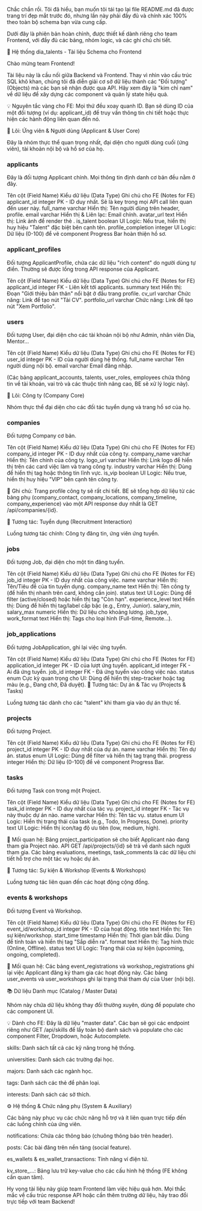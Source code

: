 Chắc chắn rồi. Tôi đã hiểu, bạn muốn tôi tái tạo lại file README.md đã được trang trí đẹp mắt trước đó, nhưng lần này phải đầy đủ và chính xác 100% theo toàn bộ schema bạn vừa cung cấp.

Dưới đây là phiên bản hoàn chỉnh, được thiết kế dành riêng cho team Frontend, với đầy đủ các bảng, nhóm logic, và các ghi chú chi tiết.

📖 Hệ thống dia_talents - Tài liệu Schema cho Frontend

Chào mừng team Frontend!

Tài liệu này là cầu nối giữa Backend và Frontend. Thay vì nhìn vào cấu trúc SQL khô khan, chúng tôi đã diễn giải cơ sở dữ liệu thành các "Đối tượng" (Objects) mà các bạn sẽ nhận được qua API. Hãy xem đây là "kim chỉ nam" về dữ liệu để xây dựng các component và quản lý state hiệu quả.

💡 Nguyên tắc vàng cho FE: Mọi thứ đều xoay quanh ID. Bạn sẽ dùng ID của một đối tượng (ví dụ: applicant_id) để truy vấn thông tin chi tiết hoặc thực hiện các hành động liên quan đến nó.

👤 Lõi: Ứng viên & Người dùng (Applicant & User Core)

Đây là nhóm thực thể quan trọng nhất, đại diện cho người dùng cuối (ứng viên), tài khoản nội bộ và hồ sơ của họ.

### applicants

Đây là đối tượng Applicant chính. Mọi thông tin định danh cơ bản đều nằm ở đây.

Tên cột (Field Name)	Kiểu dữ liệu (Data Type)	Ghi chú cho FE (Notes for FE)
applicant_id	integer	PK - ID duy nhất. Sẽ là key trong mọi API call liên quan đến user này.
full_name	varchar	Hiển thị: Tên người dùng trên header, profile.
email	varchar	Hiển thị & Liên lạc: Email chính.
avatar_url	text	Hiển thị: Link ảnh để render thẻ <img>.
is_talent	boolean	UI Logic: Nếu true, hiển thị huy hiệu "Talent" đặc biệt bên cạnh tên.
profile_completion	integer	UI Logic: Dữ liệu (0-100) để vẽ component Progress Bar hoàn thiện hồ sơ.
### applicant_profiles

Đối tượng ApplicantProfile, chứa các dữ liệu "rich content" do người dùng tự điền. Thường sẽ được lồng trong API response của Applicant.

Tên cột (Field Name)	Kiểu dữ liệu (Data Type)	Ghi chú cho FE (Notes for FE)
applicant_id	integer	FK - Liên kết tới applicants.
summary	text	Hiển thị: Đoạn "Giới thiệu bản thân" nổi bật ở đầu trang profile.
cv_url	varchar	Chức năng: Link để tạo nút "Tải CV".
portfolio_url	varchar	Chức năng: Link để tạo nút "Xem Portfolio".
### users

Đối tượng User, đại diện cho các tài khoản nội bộ như Admin, nhân viên Dia, Mentor...

Tên cột (Field Name)	Kiểu dữ liệu (Data Type)	Ghi chú cho FE (Notes for FE)
user_id	integer	PK - ID của người dùng hệ thống.
full_name	varchar	Tên người dùng nội bộ.
email	varchar	Email đăng nhập.

(Các bảng applicant_accounts, talents, user_roles, employees chứa thông tin về tài khoản, vai trò và các thuộc tính nâng cao, BE sẽ xử lý logic này).

🏢 Lõi: Công ty (Company Core)

Nhóm thực thể đại diện cho các đối tác tuyển dụng và trang hồ sơ của họ.

### companies

Đối tượng Company cơ bản.

Tên cột (Field Name)	Kiểu dữ liệu (Data Type)	Ghi chú cho FE (Notes for FE)
company_id	integer	PK - ID duy nhất của công ty.
company_name	varchar	Hiển thị: Tên chính của công ty.
logo_url	varchar	Hiển thị: Link logo để hiển thị trên các card việc làm và trang công ty.
industry	varchar	Hiển thị: Dùng để hiển thị tag hoặc thông tin lĩnh vực.
is_vip	boolean	UI Logic: Nếu true, hiển thị huy hiệu "VIP" bên cạnh tên công ty.

📝 Ghi chú: Trang profile công ty sẽ rất chi tiết. BE sẽ tổng hợp dữ liệu từ các bảng phụ (company_contact, company_locations, company_timeline, company_experience) vào một API response duy nhất là GET /api/companies/{id}.

🤝 Tương tác: Tuyển dụng (Recruitment Interaction)

Luồng tương tác chính: Công ty đăng tin, ứng viên ứng tuyển.

### jobs

Đối tượng Job, đại diện cho một tin đăng tuyển.

Tên cột (Field Name)	Kiểu dữ liệu (Data Type)	Ghi chú cho FE (Notes for FE)
job_id	integer	PK - ID duy nhất của công việc.
name	varchar	Hiển thị: Tên/Tiêu đề của tin tuyển dụng.
company_name	text	Hiển thị: Tên công ty (để hiển thị nhanh trên card, không cần join).
status	text	UI Logic: Dùng để filter (active/closed) hoặc hiển thị tag "Còn hạn".
experience_level	text	Hiển thị: Dùng để hiển thị tag/label cấp bậc (e.g., Entry, Junior).
salary_min, salary_max	numeric	Hiển thị: Dữ liệu cho khoảng lương.
job_type, work_format	text	Hiển thị: Tags cho loại hình (Full-time, Remote...).
### job_applications

Đối tượng JobApplication, ghi lại việc ứng tuyển.

Tên cột (Field Name)	Kiểu dữ liệu (Data Type)	Ghi chú cho FE (Notes for FE)
application_id	integer	PK - ID của lượt ứng tuyển.
applicant_id	integer	FK - Ai đã ứng tuyển.
job_id	integer	FK - Đã ứng tuyển vào công việc nào.
status	enum	Cực kỳ quan trọng cho UI: Dùng để hiển thị step-tracker hoặc tag màu (e.g., Đang chờ, Đã duyệt).
🚀 Tương tác: Dự án & Tác vụ (Projects & Tasks)

Luồng tương tác dành cho các "talent" khi tham gia vào dự án thực tế.

### projects

Đối tượng Project.

Tên cột (Field Name)	Kiểu dữ liệu (Data Type)	Ghi chú cho FE (Notes for FE)
project_id	integer	PK - ID duy nhất của dự án.
name	varchar	Hiển thị: Tên dự án.
status	enum	UI Logic: Dùng để filter và hiển thị tag trạng thái.
progress	integer	Hiển thị: Dữ liệu (0-100) để vẽ component Progress Bar.
### tasks

Đối tượng Task con trong một Project.

Tên cột (Field Name)	Kiểu dữ liệu (Data Type)	Ghi chú cho FE (Notes for FE)
task_id	integer	PK - ID duy nhất của tác vụ.
project_id	integer	FK - Tác vụ này thuộc dự án nào.
name	varchar	Hiển thị: Tên tác vụ.
status	enum	UI Logic: Hiển thị trạng thái của task (e.g., Todo, In Progress, Done).
priority	text	UI Logic: Hiển thị icon/tag độ ưu tiên (low, medium, high).

🔗 Mối quan hệ: Bảng project_participation sẽ cho biết Applicant nào đang tham gia Project nào. API GET /api/projects/{id} sẽ trả về danh sách người tham gia. Các bảng evaluations, meetings, task_comments là các dữ liệu chi tiết hỗ trợ cho một tác vụ hoặc dự án.

🎉 Tương tác: Sự kiện & Workshop (Events & Workshops)

Luồng tương tác liên quan đến các hoạt động cộng đồng.

### events & workshops

Đối tượng Event và Workshop.

Tên cột (Field Name)	Kiểu dữ liệu (Data Type)	Ghi chú cho FE (Notes for FE)
event_id/workshop_id	integer	PK - ID của hoạt động.
title	text	Hiển thị: Tên sự kiện/workshop.
start_time	timestamp	Hiển thị: Thời gian bắt đầu. Dùng để tính toán và hiển thị tag "Sắp diễn ra".
format	text	Hiển thị: Tag hình thức (Online, Offline).
status	text	UI Logic: Trạng thái của sự kiện (upcoming, ongoing, completed).

🔗 Mối quan hệ: Các bảng event_registrations và workshop_registrations ghi lại việc Applicant đăng ký tham gia các hoạt động này. Các bảng user_events và user_workshops ghi lại trạng thái tham dự của User (nội bộ).

📚 Dữ liệu Danh mục (Catalog / Master Data)

Nhóm này chứa dữ liệu không thay đổi thường xuyên, dùng để populate cho các component UI.

💡 Dành cho FE: Đây là dữ liệu "master data". Các bạn sẽ gọi các endpoint riêng như GET /api/skills để lấy toàn bộ danh sách và populate cho các component Filter, Dropdown, hoặc Autocomplete.

skills: Danh sách tất cả các kỹ năng trong hệ thống.

universities: Danh sách các trường đại học.

majors: Danh sách các ngành học.

tags: Danh sách các thẻ để phân loại.

interests: Danh sách các sở thích.

⚙️ Hệ thống & Chức năng phụ (System & Auxiliary)

Các bảng này phục vụ các chức năng hỗ trợ và ít liên quan trực tiếp đến các luồng chính của ứng viên.

notifications: Chứa các thông báo (chuông thông báo trên header).

posts: Các bài đăng trên nền tảng (social feature).

es_wallets & es_wallet_transactions: Tính năng ví điện tử.

kv_store_...: Bảng lưu trữ key-value cho các cấu hình hệ thống (FE không cần quan tâm).

Hy vọng tài liệu này giúp team Frontend làm việc hiệu quả hơn. Mọi thắc mắc về cấu trúc response API hoặc cần thêm trường dữ liệu, hãy trao đổi trực tiếp với team Backend!
